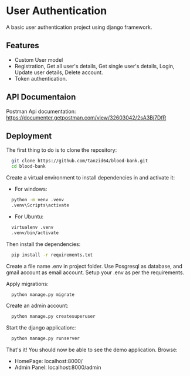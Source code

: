 # User Authentication
A basic user authentication project using django framework.

## Features
- Custom User model
- Registration, Get all user's details, Get single user's details, Login, Update user details, Delete account.
- Token authentication.

## API Documentaion
Postman Api documentation: https://documenter.getpostman.com/view/32603042/2sA3Bj7DfR

## Deployment

The first thing to do is to clone the repository:

```bash
  git clone https://github.com/tanzid64/blood-bank.git
  cd blood-bank
```
Create a virtual environment to install dependencies in and activate it:
- For windows:
```bash
  python -m venv .venv
  .venv\Scripts\activate
```
- For Ubuntu:
```bash
  virtualenv .venv
  .venv/bin/activate
```
Then install the dependencies:

```bash
  pip install -r requirements.txt
```
Create a file name .env in project folder. Use Posgresql as database, and gmail account as email account. Setup your .env as per the requirements.

Apply migrations:

```bash
  python manage.py migrate
```
Create an admin account:

```bash
  python manage.py createsuperuser
```
Start the django application::

```bash
  python manage.py runserver
```

That's it! You should now be able to see the demo application.
Browse:
- HomePage:  localhost:8000/
- Admin Panel:  localhost:8000/admin
